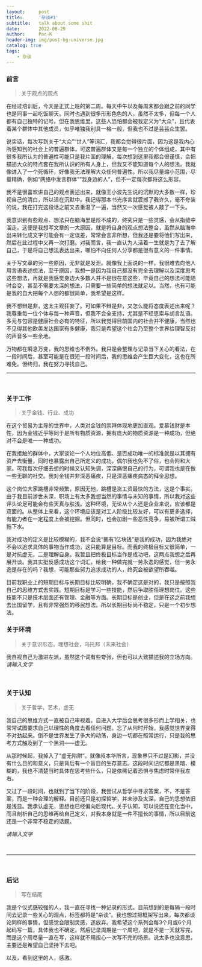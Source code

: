 ```yaml
---
layout:     post
title:      '杂谈#1'
subtitle:   talk about some shit
date:       2022-08-29
author:     Pac-K
header-img: img/post-bg-universe.jpg
catalog: true
tags:
    - 杂谈
---
```


### 前言

> 关于观点的观点

在经过培训后，今天是正式上班的第二周。每天中午以及每周末都会跟之前的同学也是同事一起吃饭聊天。同时也遇到很多形形色色的人，虽然不太多，但每一个人都有自己独特的记号。但在我思维里，这些人恐怕都会被我定义为“大众”，且代表着某个群体中其他成员，似乎唯独我别具一格一般，但我也不过是芸芸众生罢。

说实话，每次写到关于“大众”“世人”等词汇，我都会觉得很片面，因为这是我内心所感知到的社会上的普遍群体，可这普遍群体又是每一个独立的个体组成，其中有很多我所认为的普遍性可能只是我片面的理解，每次想到这里我都会很谨慎，会把描述大众的特点套在我所认识的所有人身上，但我又不能知道每个人的想法。我就像进入了一个死循环，好像我无法理解大众任何普遍性。所以我尽量缩小范围，尽量精确，例如“网络中发言群体”“我身边的人”，但不一定每次都将这么形容。

我不是很喜欢讲自己的观点表述出来，就像王小波先生说的沉默的大多数一样，珍视自己的清白，所以活在沉默中。我记得那本书光序言就震撼了我许久，毫不夸装的说，我在打完这段话之前又去重温了一遍，当然又一次感觉被人敲了一下头。

我意识到有些观点、想法只在脑海里是形不成的，终究只是一些灵感，会从指缝中溜走。这便是我想写文章的一大原因，就是将自身的观点想法整合，虽然从脑海中出来转化成文字可能会有一定误差，常常会言非所想，但我还是要将他们写出来，然后在此过程中又再一次打磨。对我而言，我一直认为人活着一生就是为了去了解自己，于是将自己想法表达出来，哪怕不向任何人分享都是很有意义的一件事情。

关于写文章的另一些原因，无非就是发泄。就像我上面说的一样，我很难去向他人用言语表述想法，至于原因，我想一是因为我自己都没有完全去理解以及深度思考这些想法，再就是我感觉身边大多数人并不是很在意这些，毕竟自己的想法可能随时会变，甚至不需要太深的想法，只需要一些简单的想法就足以。当然，也有可能是我的自大把每个人想的都很简单，我希望是这样。

我不想辩是非，这太主观狂妄了。可如果不辩是非，又怎么能将态度表述出来呢？我尊重每一位个体与每一种声音，但我不会全支持，尤其是不经思索与胡言乱语。多元与包容是健康社会必有的特征，所以我觉得目前国内的社会并不健康，当然也不见得其他欧美发达国家有多健康，我只是希望这个社会乃至整个世界给理智反对的声音多一些余地。

万物都在瞬息万变，我的思维也不例外。我只是会整理与记录当下关心的看法，在一段时间后，甚至可能是在很短一段时间后，我的思维会产生巨大变化，这也在所难免。但终归，我在努力寻找自己。
&emsp;
***
&emsp;
### 关于工作

> 关乎金钱、行业、成功

在这个贸易为主导的世界中，人类对金钱的崇拜体现地更加直观。爱慕钱财是本性，因为金钱近乎等同于是所有物质资源，拥有庞大的物质资源是一种成功，但绝对不会是唯一一种成功。

在我接触的群体中，大家谈论一个人地位高低、是否成功唯一的标准就是以其拥有资产去衡量，同时也暴露出自己所定义的成功。偶尔我也免不了俗，也会附和大家。可我每次仔细去想的时候又认知失调，深深痛恨自己的行为，可谓我也是在做一些无聊的社交。我对金钱并非深恶痛疾，只是深恶痛疾病态的拜金思想。

这个岗位大家跳槽非常频繁，原因无他，跳槽是涨工资最快的方法，这是个事实。由于我目前涉世未深，职场上有太多我想当然的事情与未知的事情，所以我对这些评头论足可能会有些天真与肤浅。这种环境，无论从个人还是企业来说，应该都是双面的。从整体上来看，这个环境应该是对工人阶级比较友好，可以有更多选择，有能力者在一定程度上会被挖掘。但同时，也会加剧一些恶性竞争，易被所谓工贼拖下水。

我对成功的定义是比较模糊的，我不会说“拥有1亿块钱”是我的成功，因为我绝对不会以追求具体的事物当作成功，这只能算是目标。而我的终极目标又很简单，一是对抗虚无，二是理解自身。我暂且把终极目标当作是成功吧，这两点我想之后再展开谈。我其实挺反感成功这个词汇，给我一种做完就一劳永逸的感觉，但一劳永逸是存在的吗？我想，可能那些努力追求成功的人，终究会被欲望所吞噬。

目前我职业上的短期目标与长期目标比较明确，我不确定这是对的，我只是按照我自己的思维方式去实践。短期目标是学习一些技能，然后争取胜任理想岗位。这些技能不只是技术层面还有管理、金融等方面。长期目标是创业，但是在这之前我想去出国留学，且有非常强烈的移民想法。所以长期目标尚不稳定，只是一个初步想法。
&emsp;

### 关于环境
> 关于意识形态，理想社会，乌托邦（未来社会）

我自视自己为激进左派，虽然这个词有些夸张，但也可以大致描述我的立场方向。
*请输入文字*

&emsp;

### 关于认知
> 关于哲学，艺术，虚无

我自己的思维方式一直被自己审视着。自进入大学后会思考很多形而上学相关，也常常试图要求自己以理性的角度去看任何问题。忘了从何时开始，我感觉世界变得不对劲起来。倒不是世界发生了多大的动荡，身边一切都在照常运行，只是我的思考方式触及到了一个黑洞——虚无。

从那时候起，我掉入了“虚无陷阱”。就像叔本华所言，现象界只不过是幻影，并没有什么目的和意义，只是背后有一个盲目的生存意志。这段时间记忆都是黑暗、模糊的，我也不清楚当时具体在思考些什么，只是依稀记着恐惧与焦虑时常伴我左右。

又过了一段时间，也就到了当下的阶段，我尝试从哲学中寻求答案，不，不是答案，而是一种合理的解释。目前还只是初探哲学，并未涉及太深，自己的思想依旧是浅显。我承认虚无，思想也已经偏向后现代。关于认知，可以说还在变化当中，而且剖析自己的思维再给自己定义，对我本身就是一件不擅长的事情，所以目前这还是一个非常不稳定的话题。

*请输入文字*

&emsp;

***
&emsp;
### 后记
> 写在结尾

我是个仪式感较强的人，我一直在寻找一种记录的形式。目前想到的是每隔一段时间去记录一些关心的观点，标签都将是“杂谈”。我也想过把框架写出来，每次都谈论同样的事情，但感觉会限制灵感，遂放弃。我希望这个系列会每3个月或6个月起码写一篇，具体我也不确定。然后记录周期是一个周吧，就是不是一天就写完，而是这个周尽量一直在写，这样就不用担心一次写不完的场景。说太多也没意思，主要还是希望自己坚持下去吧。

以及，看到这里的人，感激。
